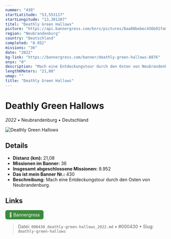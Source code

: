 ```yaml
---
nummer: "430"
startLatitude: "53,553117"
startLongitude: "13,301207"
titel: "Deathly Green Hallows"
picture: "https://api.bannergress.com/bnrs/pictures/8aa08bebec436b91fa019ecee5ac6957"
region: "Neubrandenburg"
country: "Deutschland"
completed: "8.952"
missions: "36"
date: "2022"
bg-link: "https://bannergress.com/banner/deathly-green-hallows-8876"
onyx: "0"
description: "Mach eine Entdeckungstour durch den Osten von Neubrandenburg."
lengthKMeters: "21,08"
umap: ""
title: "Deathly Green Hallows"
---
```

# Deathly Green Hallows

*2022* • Neubrandenburg • Deutschland

![Deathly Green Hallows](https://api.bannergress.com/bnrs/pictures/8aa08bebec436b91fa019ecee5ac6957)

## Details
- **Distanz (km):** 21,08
- **Missionen im Banner:** 36
- **Insgesamt abgeschlossene Missionen:** 8.952
- **Das ist mein Banner Nr.:** 430
- **Beschreibung:** Mach eine Entdeckungstour durch den Osten von Neubrandenburg.


## Links
<div style="margin-top: 0.5em;">
<a href="https://bannergress.com/banner/deathly-green-hallows-8876" target="_blank" style="display:inline-block;margin-right:8px;padding:6px 12px;background-color:#3c8b3c;color:white;text-decoration:none;border-radius:6px;">🔗 Bannergress</a>

</div>


> Datei: `000430_deathly-green-hallows_2022.md` • #000430 • Slug: `deathly-green-hallows`
